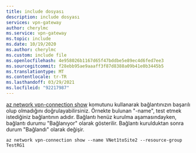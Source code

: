```yaml
---
title: include dosyası
description: include dosyası
services: vpn-gateway
author: cherylmc
ms.service: vpn-gateway
ms.topic: include
ms.date: 10/19/2020
ms.author: cherylmc
ms.custom: include file
ms.openlocfilehash: 4e958026b1167d65f47bddbe5e89ec4d6fed7ee3
ms.sourcegitcommit: f28ebb95ae9aaaff3f87d8388a09b41e0b3445b5
ms.translationtype: MT
ms.contentlocale: tr-TR
ms.lasthandoff: 03/29/2021
ms.locfileid: "92217987"
---
```

[az network vpn-connection show](/cli/azure/network/vpn-connection) komutunu kullanarak bağlantınızın başarılı olup olmadığını doğrulayabilirsiniz. Örnekte bulunan "-name", test etmek istediğiniz bağlantının adıdır. Bağlantı henüz kurulma aşamasındayken, bağlantı durumu "Bağlanıyor" olarak gösterilir. Bağlantı kurulduktan sonra durum "Bağlandı" olarak değişir.

```azurecli-interactive
az network vpn-connection show --name VNet1toSite2 --resource-group TestRG1
```
